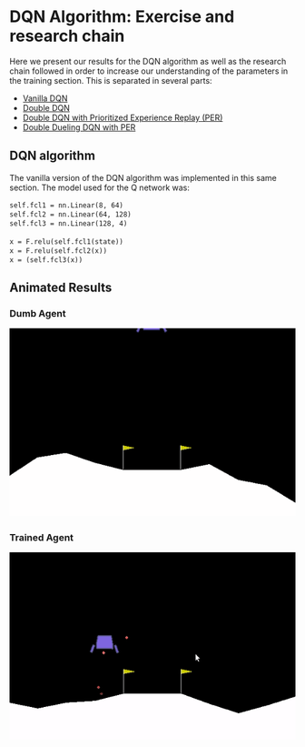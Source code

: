 # DQN Algorithm: Exercise and research chain

Here we present our results for the DQN algorithm as well as the research chain followed in order to increase our understanding of the parameters in the training section.
This is separated in several parts:
* <a href='.'>Vanilla DQN</a><br>
* <a href='double_DQN'>Double DQN</a><br>
* <a href='double_DQN/prio_replay_sumtree/'>Double DQN with Prioritized Experience Replay (PER)</a><br>
* <a href='double_DQN/prio_replay_sumtree/duelingDQN/'>Double Dueling DQN with PER</a><br>


## DQN algorithm

The vanilla version of the DQN algorithm was implemented in this same section. The model used for the Q network was:

```
self.fcl1 = nn.Linear(8, 64)
self.fcl2 = nn.Linear(64, 128)
self.fcl3 = nn.Linear(128, 4)

x = F.relu(self.fcl1(state))
x = F.relu(self.fcl2(x))
x = (self.fcl3(x))
```

## Animated Results
### Dumb Agent

![alt text](lander_dumb.gif)

### Trained Agent

![alt text](lander_trained.gif)
